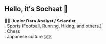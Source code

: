 <!--Level 1: Simple Bio-->

## Hello, it's Socheat 👋

:technologist: **Junior Data Analyst / Scientist**</br>
. Sports (Football, Running, Hiking, and others.)</br>
. Chess</br>
. Japanese culture 🇯🇵</br>

<!--
**SocheatN/SocheatN** is a ✨ _special_ ✨ repository because its `README.md` (this file) appears on your GitHub profile.

Here are some ideas to get you started:

- 🔭 I’m currently working on ...
- 🌱 I’m currently learning ...
- 👯 I’m looking to collaborate on ...
- 🤔 I’m looking for help with ...
- 💬 Ask me about ...
- 📫 How to reach me: ...
- 😄 Pronouns: ...
- ⚡ Fun fact: ...
-->
